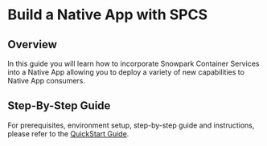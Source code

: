 # Build a Native App with SPCS

## Overview

In this guide you will learn how to incorporate Snowpark Container Services into a Native App allowing you to deploy a variety of new capabilities to Native App consumers.

## Step-By-Step Guide

For prerequisites, environment setup, step-by-step guide and instructions, please refer to the [QuickStart Guide](https://quickstarts.snowflake.com/guide/build-a-native-app-with-spcs/index.html).